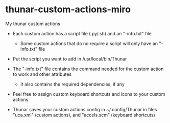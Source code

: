 # thunar-custom-actions-miro
My thunar custom actions

- Each custom action has a script file (.py/.sh) and an "-info.txt" file 
  - Some custom actions that do no require a script will only have an "-info.txt" file
  
- Put the script you want to add in /usr/local/bin/Thunar
- The "-info.txt" file contains the command needed for the custom action to work and other attributes
  - It also contains the required dependencies, if any
  
- Feel free to assign custom keyboard shortcuts and icons to your custom actions
- Thunar saves your custom actions config in ~/.config/Thunar in files "uca.xml" (custom actions), and "accels.scm" (keyboard shortcuts)
